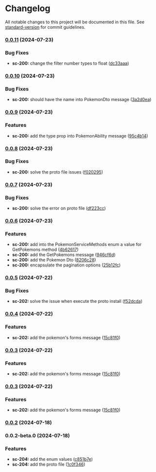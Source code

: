 # Changelog

All notable changes to this project will be documented in this file. See [standard-version](https://github.com/conventional-changelog/standard-version) for commit guidelines.

### [0.0.11](https://github.com/pokemon-vgc-project/lib-proto/compare/v0.0.10...v0.0.11) (2024-07-23)


### Bug Fixes

* **sc-200:** change the filter number types to float ([dc33aaa](https://github.com/pokemon-vgc-project/lib-proto/commit/dc33aaa5488bf6150c04382fa79a2ebe4cc32eea))

### [0.0.10](https://github.com/pokemon-vgc-project/lib-proto/compare/v0.0.9...v0.0.10) (2024-07-23)


### Bug Fixes

* **sc-200:** should have the name into PokemonDto message ([3a2d0ea](https://github.com/pokemon-vgc-project/lib-proto/commit/3a2d0ea0291c7a589d634f68ee65be957bcddf3d))

### [0.0.9](https://github.com/pokemon-vgc-project/lib-proto/compare/v0.0.8...v0.0.9) (2024-07-23)


### Features

* **sc-200:** add the type prop into PokemonAbility message ([95c4b14](https://github.com/pokemon-vgc-project/lib-proto/commit/95c4b149b99b4d91cac7c136a9fefa7cf6383cc0))

### [0.0.8](https://github.com/pokemon-vgc-project/lib-proto/compare/v0.0.7...v0.0.8) (2024-07-23)


### Bug Fixes

* **sc-200:** solve the proto file issues ([f020295](https://github.com/pokemon-vgc-project/lib-proto/commit/f02029541a94c4e7560c8fb50a71f911f30b7227))

### [0.0.7](https://github.com/pokemon-vgc-project/lib-proto/compare/v0.0.6...v0.0.7) (2024-07-23)


### Bug Fixes

* **sc-200:** solve the error on proto file ([df223cc](https://github.com/pokemon-vgc-project/lib-proto/commit/df223cc8f5bfed8669ff968fe48c36fda9b3d53c))

### [0.0.6](https://github.com/pokemon-vgc-project/lib-proto/compare/v0.0.5...v0.0.6) (2024-07-23)


### Features

* **sc-200:** add into the PokemonServiceMethods enum a value for GetPokemons method ([4b62617](https://github.com/pokemon-vgc-project/lib-proto/commit/4b626179fcee5a96747013147eed8d0456e2dd52))
* **sc-200:** add the GetPokemons message ([946cf6d](https://github.com/pokemon-vgc-project/lib-proto/commit/946cf6d81c7ff680f2249bfb275ce02cf983dcf0))
* **sc-200:** add the Pokemon Dto ([8206c28](https://github.com/pokemon-vgc-project/lib-proto/commit/8206c2834b3e7475cd54cbcb3e064ae3bad9dd01))
* **sc-200:** encapsulate the pagination options ([25b12fc](https://github.com/pokemon-vgc-project/lib-proto/commit/25b12fcf23ab161f006abb13c712ad91922a4e65))

### [0.0.5](https://github.com/pokemon-vgc-project/lib-proto/compare/v0.0.4...v0.0.5) (2024-07-22)


### Bug Fixes

* **sc-202:** solve the issue when execute the proto install ([f52dcda](https://github.com/pokemon-vgc-project/lib-proto/commit/f52dcdaf79aebb1e6d9941fac3b3755ffaac8e8e))

### [0.0.4](https://github.com/pokemon-vgc-project/lib-proto/compare/v0.0.2...v0.0.4) (2024-07-22)


### Features

* **sc-202:** add the pokemon's forms message ([15c81f0](https://github.com/pokemon-vgc-project/lib-proto/commit/15c81f0cc944a61bcf96e214e3e35f68bb0e7e11))

### [0.0.3](https://github.com/pokemon-vgc-project/lib-proto/compare/v0.0.2...v0.0.3) (2024-07-22)


### Features

* **sc-202:** add the pokemon's forms message ([15c81f0](https://github.com/pokemon-vgc-project/lib-proto/commit/15c81f0cc944a61bcf96e214e3e35f68bb0e7e11))

### [0.0.3](https://github.com/pokemon-vgc-project/lib-proto/compare/v0.0.2...v0.0.3) (2024-07-22)


### Features

* **sc-202:** add the pokemon's forms message ([15c81f0](https://github.com/pokemon-vgc-project/lib-proto/commit/15c81f0cc944a61bcf96e214e3e35f68bb0e7e11))

### [0.0.2](https://github.com/pokemon-vgc-project/lib-proto/compare/v0.0.2-beta.0...v0.0.2) (2024-07-18)

### 0.0.2-beta.0 (2024-07-18)


### Features

* **sc-204:** add the enum values ([c851b7e](https://github.com/pokemon-vgc-project/lib-proto/commit/c851b7e5588fe0dff191f431eb7ccfc8a5cb6d58))
* **sc-204:** add the proto file ([1c0f346](https://github.com/pokemon-vgc-project/lib-proto/commit/1c0f346954deaaaa44a6300e51af3ed7a50b98aa))
